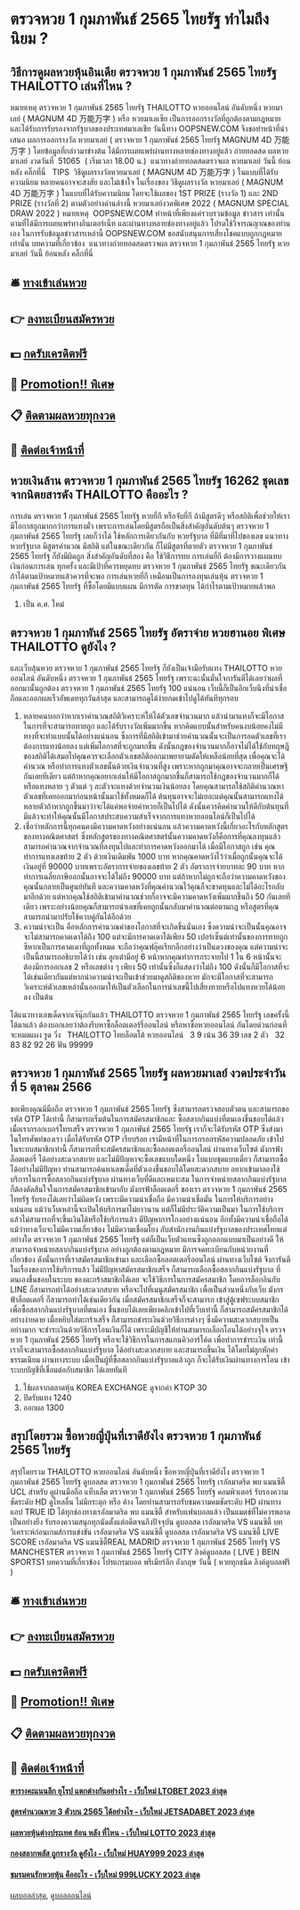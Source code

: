 # ตรวจหวย 1 กุมภาพันธ์ 2565 ไทยรัฐ ทำไมถึงนิยม ?
## วิธีการดูผลหวยหุ้นอินเดีย ตรวจหวย 1 กุมภาพันธ์ 2565 ไทยรัฐ THAILOTTO เล่นที่ไหน ?
หมายเหตุ ตรวจหวย 1 กุมภาพันธ์ 2565 ไทยรัฐ THAILOTTO หวยออนไลน์ อันดับหนึ่ง หวยมาเลย์ ( MAGNUM 4D 万能万字 ) หรือ หวยมาเลเซีย เป็นการออกรางวัลที่ถูกต้องตามกฎหมาย และได้รับการรับรองจากรัฐบาลของประเทศมาเลเชีย
วันนี้ทาง OOPSNEW.COM จึงขอทำหน้าที่นำเสนอ ผลการออกรางวัล หวยมาเลย์ ( ตรวจหวย 1 กุมภาพันธ์ 2565 ไทยรัฐ MAGNUM 4D 万能万字 ) โดยข้อมูลที่กล่าวมาข่างต้น ได้มีการเผยแพร่ผ่านทางหลายช่องทางอยู่แล้ว
ถ่ายทอดสด ผลหวยมาเลย์ งวดวันที่  51065  ( เริ่มเวลา 18.00 น.)
 แนวทางถ่ายทอดสดตรวจผล หวยมาเลย์ วันนี้ ย้อนหลัง คลิ๊กที่นี่  
TIPS  วิธีดูผลรางวัลหวยมาเลย์ ( MAGNUM 4D 万能万字 ) ในแบบที่ได้รับความนิยม
หลายคนอาจจะสงสัย และไม่เข้าใจ ในเรื่องของ วิธีดูผลรางวัล หวยมาเลย์ ( MAGNUM 4D 万能万字 ) ในแบบที่ได้รับความนิยม โดยจะใช้ผลของ 1ST PRIZE (รางวัล 1) และ 2ND PRIZE (รางวัลที่ 2) ตามตัวอย่างด่านล่างนี้
หวยมาเลย์งวดพิเศษ 2022 ( MAGNUM SPECIAL DRAW 2022 )
หมายเหตุ  OOPSNEW.COM ทำหน้าที่เพียงแค่รวบรวมข้อมูล ข่าวสาร เท่านั้น ตามที่ได้มีการเผยแพร่ทางอินเตอร์เน็ท และผ่านทางหลายช่องทางอยู่แล้ว โปรดใช้วิจารณญาณของท่านเอง ในการรับข้อมูลข่าวสารเหล่านี้ OOPSNEW.COM ขอสนับสนุนการเสี่ยงโชคแบบถูกกฎหมายเท่านั้น
บทความที่เกี่ยวข้อง
 แนวทางถ่ายทอดสดตรวจผล ตรวจหวย 1 กุมภาพันธ์ 2565 ไทยรัฐ หวยมาเลย์ วันนี้ ย้อนหลัง คลิ๊กที่นี่  

## 🛎 [ทางเข้าเล่นหวย](https://bit.ly/3BG5bNw)
## 👉 [ลงทะเบียนสมัครหวย](https://bit.ly/3BG5bNw)
## 💵 [กดรับเครดิตฟรี](https://bit.ly/3C3mvgS)
## 👑 [Promotion!! พิเศษ](https://bit.ly/3C3mvgS)
## 📋 [ติดตามผลหวยทุกงวด](https://bit.ly/3C3mvgS)
## 📱 [ติดต่อเจ้าหน้าที่](https://bit.ly/3C3mvgS)

## หวยเงินล้าน ตรวจหวย 1 กุมภาพันธ์ 2565 ไทยรัฐ 16262 ชุดเลขจากนิตยสารดัง THAILOTTO คืออะไร ?
การเล่น ตรวจหวย 1 กุมภาพันธ์ 2565 ไทยรัฐ หวยยี่กี หรือจับยี่กี ถ้ามีสูตรดีๆ หรือสถิติเพื่อช่วยให้เรามีโอกาสถูกมากกว่าการแทงมั่ว เพราะการเล่นโดยมีสูตรถือเป็นสิ่งสำคัญอันดับต้นๆ ตรวจหวย 1 กุมภาพันธ์ 2565 ไทยรัฐ เลยก็ว่าได้ ใช้หลักการเดียวกันกับ หวยรัฐบาล ที่มีที่มาที่ไปของเลข แนวทางหวยรัฐบาล มีสูตรคำนวณ มีสถิติ แต่ในขณะเดียวกัน ก็ไม่มีสูตรที่ตายตัว ตรวจหวย 1 กุมภาพันธ์ 2565 ไทยรัฐ ก็ยังมีผิดถูก สิ่งสำคัญอันดับที่สอง คือ ใช้วิธีการทบ การเล่นยี่กี ต้องมีการวางแผนทบเงินก่อนการเล่น ทุกครั้ง และมีเป้าที่ควรหยุดทบ ตรวจหวย 1 กุมภาพันธ์ 2565 ไทยรัฐ ขณะเดียวกันถ้าได้ตามเป้าหมายแล้วควรที่จะพอ การเล่นหวยยี่กี เหมือนเป็นการลงทุนเล่นหุ้น ตรวจหวย 1 กุมภาพันธ์ 2565 ไทยรัฐ ที่ซื้อโดยมีแบบแผน มีการตัด การขาดทุน ได้กำไรตามเป้าหมายแล้วพอ
1. เป็น ค.ศ. ใหม่

## ตรวจหวย 1 กุมภาพันธ์ 2565 ไทยรัฐ อัตราจ่าย หวยฮานอย พิเศษ THAILOTTO ดูยังไง ?
และเว็บลุ้นหวย ตรวจหวย 1 กุมภาพันธ์ 2565 ไทยรัฐ ก็ยังเป็นเจ้ามือรับแทง THAILOTTO หวยออนไลน์ อันดับหนึ่ง ตรวจหวย 1 กุมภาพันธ์ 2565 ไทยรัฐ เพราะฉะนั้นมั่นใจการันตีได้เลยว่าผลที่ออกมานั้นถูกต้อง ตรวจหวย 1 กุมภาพันธ์ 2565 ไทยรัฐ 100 แน่นอน
เว็บนี้ก็เป็นอีกเว็บนึงที่น่าเชื่อถือและออกผลเร็วอัพเดททุกวันล่าสุด และสามารถดูได้ง่ายกดเข้าไปดูได้ทันทีทุกรอบ
1. หลายคนบอกว่าหากเราคำนวณสถิติวิเคราะห์ให้ได้ตัวเลขจำนวนมาก แล้วนำมาแทงก็จะมีโอกาสในการที่จะสามารถทายถูก และได้รับรางวัลเพิ่มมากขึ้น หากคิดแบบนั้นสำหรับคนงบน้อยคงไม่มีทางที่จะทำแบบนั้นได้อย่างแน่นอน ซึ่งการที่มีสถิติเข้ามาช่วยคำนวณนั้นจะเป็นการลดตัวเลขที่เราต้องการแทงน้อยลง แต่เพิ่มโอกาสที่จะถูกมากขึ้น ดังนั้นกฎของจำนวนมากก็อาจไม่ได้ใช้กับทฤษฎีของสถิติได้เสมอไปคุณควรจะเลือกตัวเลขสถิติออกมาพยายามตัดให้เหลือน้อยที่สุด เพื่อคุณจะได้คำนวณ หรือทำการแทงตัวเลขนั้นด้วยเงินจำนวนที่สูง เพราะหากถูกมาคุณอาจจะกลายเป็นเศรษฐีกันเลยทีเดียว แต่ถ้าหากคุณอยากเล่นให้มีโอกาสถูกมากขึ้นก็สามารถใช้กฎของจำนวนมากก็ได้หรือแทงหลาย ๆ ตัวแต่ ๆ ละตัวจะแทงด้วยจำนวนเงินน้อยลง โดยคุณสามารถใช้สถิติคำนวณหาตัวเลขที่เคยออกมาก่อนหน้านั้นมาใช้ทั้งหมดก็ได้ ต้นทุนอาจจะไม่เยอะแต่คุณนั้นสามารถแทงได้หลายตัวถ้าหากถูกขึ้นมาว่าจะได้แค่พอจ่ายค่าหวยก็เป็นไปได้ ดังนั้นควรคิดคำนวนให้ดีกับต้นทุนที่มีแล้วจะทำให้คุณนั้นมีโอกาสประสบความสำเร็จจากการแทงหวยออนไลน์ก็เป็นไปได้
2. เชื่อว่าหลักการนี้ทุกคนคงมีความคาดหวังอย่างแน่นอน แล้วความคาดหวังนี้เกี่ยวอะไรกับหลักสูตรของทางคณิตศาสตร์ ซึ่งหลักสูตรของทางคณิตศาสตร์นั้นความคาดหวังก็คือการที่คุณลงทุนแล้วสามารถคำนวณจากจำนวณที่ลงทุนไปและทำการคาดหวังออกมาได้ เมื่อมีโอกาสถูก เช่น คุณทำการแทงเลขท้าย 2 ตัว ด้วยเงินเดิมพัน 1000 บาท หากคุณคาดหวังไว้ว่าเมื่อถูกนั้นคุณจะได้เงินอยู่ที่ 90000 บาทเพราะอัตราการจ่ายของเลขท้าย 2 ตัว อัตราการจ่ายบาทละ 90 บาท หากทำการเฉลี่ยภาษีออกนั้นอาจจะได้ไม่ถึง 90000 บาท แต่ถ้าหากไม่ถูกจะถือว่าความคาดหวังของคุณนั้นกลายเป็นศูนย์ทันที และความคาดหวังที่คุณคำนวณไว้คุณก็จะขาดทุนและไม่ได้อะไรกลับมาอีกด้วย แต่หากคุณใช้สถิติเข้ามาคำนวณช่วยก็อาจจะมีความคาดหวังเพิ่มมากขึ้นถึง 50 กันเลยทีเดียว เพราะอย่างน้อยคุณก็สามารถนำเลขที่เคยถูกนั้นกลับมาคำนวณต่อตามกฎ หรือสูตรที่คุณสามารถนำมาปรับใช้ควบคู่กันได้อีกด้วย
3. ความน่าจะเป็น คือหลักการคำนวณค่าของโอกาสที่จะเกิดขึ้นนั่นเอง ซึ่งความน่าจะเป็นนั้นคุณอาจจะไม่สามารถคาดเดาได้ถึง 100 แต่จะมีการคาดเดาได้เพียง 50 เปอร์เซ็นต์เท่านั้นของการทายถูกซึหากเป็นการคาดเดาที่ถูกทั้งหมด จะถือว่าคุณฟลุ๊คเรียกอีกอย่างว่าเป็นดวงของคุณ แต่ความน่าจะเป็นนี้สามารถอธิบายได้ว่า เช่น ลูกเต๋ามีอยู่ 6 หน้าหากคุณทำการกระจายไป 1 ใน 6 หน้านั้นจะต้องมีการออกเลข 2 หรือเลขต่าง ๆ เพียง 50 เท่านั้นซึ่งก็แสดงว่าไม่ถึง 100 ดังนั้นก็มีโอกาสที่จะได้เช่นเดียวกันแต่หากนำความน่าจะเป็นเข้าช่วยมาดูสถิติของหวย มักจะมีโอกาสที่จะสามารถวิเคราะห์ตัวเลขเหล่านั้นออกมาให้เป็นตัวเลือกในการนำเลขนี้ไปเสี่ยงทายหรือไปแทงหวยได้น้อยลง เป็นต้น

ได้แนวทางเลขเด็ดจากเจ๊นุ๊กกันแล้ว THAILOTTO ตรวจหวย 1 กุมภาพันธ์ 2565 ไทยรัฐ เลขครั้งนี้ได้มาแล้ว ต้องบอกเลยว่าต้องรีบหาซื้อล็อตเตอร์รี่ออนไลน์ หรือหาซื้อหวยออนไลน์ กันโดยด่วนก่อนที่จะหมดแผง
รูด วิ่ง   THAILOTTO ไทยล็อตโต้ หวยออนไลน์   3 9
เน้น 36 39
เลข 2 ตัว   32 83 82 92 26
ฟัน 99999

## ตรวจหวย 1 กุมภาพันธ์ 2565 ไทยรัฐ ผลหวยมาเลย์ งวดประจำวันที่ 5 ตุลาคม 2566
ขอเพียงคุณมีมือถือ ตรวจหวย 1 กุมภาพันธ์ 2565 ไทยรัฐ ซึ่งสามารถตรวจสอบตัวตน และสามารถขอรหัส OTP ได้เท่านี้ ก็สามารถเริ่มต้นในการสมัครสมาชิกและ ซื้อสลากกินแบ่งที่ตนเองชื่นชอบได้แล้ว เมื่อเรากรอกเบอร์โทรเสร็จ ตรวจหวย 1 กุมภาพันธ์ 2565 ไทยรัฐ เราก็จะได้รับรหัส OTP ซึ่งส่งมาในโทรศัพท์ของเรา เมื่อได้รับรหัส OTP เรียบร้อย เรามีหน้าที่ในการกรอกรหัสความปลอดภัย เข้าไปในระบบสมาชิกเท่านี้ ก็สามารถที่จะสมัครสมาชิกและซื้อลอตเตอรี่ออนไลน์ ผ่านทางเว็บไซต์ มังกรฟ้าล็อตเตอรี่ ได้อย่างสะดวกสบาย และไม่มีปัญหาจะซื้อเลขแบบใดหนึ่ง ใบแบบชุดแบบเดี่ยว ก็สามารถซื้อได้อย่างไม่มีปัญหา ท่านสามารถค้นหาเลขเด็ดที่ตัวเองชื่นชอบได้โดยสะดวกสบาย
อยากเข้ามาลองใช้บริการในการซื้อสลากกินแบ่งรัฐบาล ผ่านทางเว็บที่ดีและเหมาะสม ในการจำหน่ายสลากกินแบ่งรัฐบาล ก็ต้องตัดสินใจในการสมัครสมาชิกเข้ามากับ มังกรฟ้าล็อตเตอรี่ ของเรา ตรวจหวย 1 กุมภาพันธ์ 2565 ไทยรัฐ รับรองได้เลยว่าไม่ผิดหวัง เพราะมีความน่าเชื่อถือ มีความน่าเชื่อมั่น ในการให้บริการอย่างแน่นอน แม้ว่าเว็บเหล่านี้จะเปิดให้บริการมาไม่ยาวนาน แต่ก็ไม่มีประวัติความเป็นมา ในการใช้บริการแล้วไม่สามารถที่จะขึ้นเงินได้หรือใช้บริการแล้ว มีปัญหาการโกงอย่างแน่นอน อีกทั้งมีความน่าเชื่อถือได้ แม้ว่าทางเว็บจะไม่มีความเกี่ยวข้อง ไม่มีความเชื่อมโยง กับสำนักงานกินแบ่งรัฐบาลของประเทศไทยแต่อย่างใด ตรวจหวย 1 กุมภาพันธ์ 2565 ไทยรัฐ แต่ก็เป็นเว็บตัวแทนซึ่งถูกออกแบบมาเป็นอย่างดี ให้สามารถจำหน่ายสลากกินแบ่งรัฐบาล อย่างถูกต้องตามกฎหมาย
มีการจดทะเบียนกับหน่วยงานที่เกี่ยวข้อง ดังนั้นการที่เราสมัครสมาชิกเข้ามา และเลือกซื้อลอตเตอรี่ออนไลน์ ผ่านทางเว็บไซต์ จึงการันตีในเรื่องของการใช้บริการแล้ว ไม่มีปัญหาสมัครสมาชิกเสร็จ ก็สามารถเลือกซื้อสลากกินแบ่งรัฐบาล ที่ตนเองชื่นชอบในระบบ ของตะกร้าสมาชิกได้เลย จะใช้วิธีการในการสมัครสมาชิก โดยการล็อกอินกับ LINE ก็สามารถทำได้อย่างสะดวกสบาย หรือจะไปที่เมนูสมัครสมาชิก เพื่อเป็นส่วนหนึ่งกับเว็บ มังกรฟ้าล็อตเตอรี่ ก็สามารถทำได้เช่นเดียวกัน เมื่อสมัครสมาชิกเสร็จก็จะสามารถ เข้าสู่ตู้เซฟระบบสมาชิก เพื่อซื้อสลากกินแบ่งรัฐบาลที่ตนเอง ชื่นชอบได้เลยเพียงคลิกเข้าไปที่เว็บเท่านี้ ก็สามารถสมัครสมาชิกได้อย่างง่ายดาย
เมื่อหยิบใส่ตะกร้าเสร็จ ก็สามารถชำระเงินด้วยวิธีการต่างๆ ซึ่งมีความสะดวกสบายเป็นอย่างมาก จะชำระเงินด้วยวิธีการโอนเงินก็ได้ เพราะมีบัญชีให้ท่านสามารถเลือกโอนได้อย่างจุใจ ตรวจหวย 1 กุมภาพันธ์ 2565 ไทยรัฐ หรือจะใช้วิธีการในการสแกนคิวอาร์โค้ด เพื่อทำการชำระเงิน เท่านี้เราก็จะสามารถซื้อสลากกินแบ่งรัฐบาล ได้อย่างสะดวกสบาย และสามารถขึ้นเงิน ได้โดยไม่ถูกหักค่าธรรมเนียม ผ่านทางระบบ เมื่อเป็นผู้ที่ซื้อสลากกินแบ่งรัฐบาลแล้วถูก ก็จะได้รับเงินผ่านทางการโอน เข้าระบบบัญชีที่เชื่อมต่อกับสมาชิก ได้เลยทันที
1. ใช้ผลจากตลาดหุ้น KOREA EXCHANGE ดูจากค่า KTOP 30
2. ปิดรับแทง 1240
3. ออกผล 1300

## สรุปโดยรวม ซื้อหวยญี่ปุ่นที่เราดียังไง ตรวจหวย 1 กุมภาพันธ์ 2565 ไทยรัฐ
สรุปโดยรวม THAILOTTO หวยออนไลน์ อันดับหนึ่ง ซื้อหวยญี่ปุ่นที่เราดียังไง ตรวจหวย 1 กุมภาพันธ์ 2565 ไทยรัฐ ดูบอลสด ตรวจหวย 1 กุมภาพันธ์ 2565 ไทยรัฐ เรอัลมาดริด พบ แมนซิตี้ UCL สำหรับ ดูผ่านมือถือ แท็บเล็ต ตรวจหวย 1 กุมภาพันธ์ 2565 ไทยรัฐ คอมพิวเตอร์ รับรองความชัดระดับ HD ดูไหลลื่น ไม่มีกระตุก หรือ ค้าง โดยท่านสามารถรับชมความคมชัดระดับ HD ผ่านทางแอป TRUE ID ได้ทุกช่องทางเรอัลมาดริด พบ แมนซิตี้ สำหรับแฟนบอลแล้ว เป็นแมตช์ที่ไม่ควรพลาดเป็นอย่างยิ่ง รับรองความสนุกทุกนัดตั้งแต่อดีตจนถึงปัจจุบัน
ดูบอลสด เรอัลมาดริด VS แมนซิตี้
บทวิเคราะห์ก่อนเกมส์การแข่งขัน เรอัลมาดริด VS แมนซิตี้
ดูบอลสด เรอัลมาดริด VS แมนซิตี้
LIVE SCORE เรอัลมาดริด VS แมนซิตี้REAL MADRID ตรวจหวย 1 กุมภาพันธ์ 2565 ไทยรัฐ VS MANCHESTER ตรวจหวย 1 กุมภาพันธ์ 2565 ไทยรัฐ CITY
ลิงค์ดูบอลสด ( LIVE )
 BEIN SPORTS1 
บทความที่เกี่ยวข้อง
โปรแกรมบอล พรีเมียร์ลีก อังกฤษ วันนี้ ( หวยทุกชนิด ลิงค์ดูบอลฟรี )

## 🛎 [ทางเข้าเล่นหวย](https://bit.ly/3BG5bNw)
## 👉 [ลงทะเบียนสมัครหวย](https://bit.ly/3BG5bNw)
## 💵 [กดรับเครดิตฟรี](https://bit.ly/3C3mvgS)
## 👑 [Promotion!! พิเศษ](https://bit.ly/3C3mvgS)
## 📋 [ติดตามผลหวยทุกงวด](https://bit.ly/3C3mvgS)
## 📱 [ติดต่อเจ้าหน้าที่](https://bit.ly/3C3mvgS)

#### [ตารางคะแนนลีก ยุโรป แตกต่างกันอย่างไร - เว็บใหม่ LTOBET 2023 ล่าสุด](https://atom.io/themes/ตารางคะแนนลีก%20ยุโรป%20แตกต่างกันอย่างไร%20-%20เว็บใหม่%20ltobet%202023%20ล่าสุด)
#### [สูตรคํานวณหวย 3 ตัวบน 2565 ได้อย่างไร - เว็บใหม่ JETSADABET 2023 ล่าสุด](https://atom.io/themes/สูตรคํานวณหวย%203%20ตัวบน%202565%20ได้อย่างไร%20-%20เว็บใหม่%20jetsadabet%202023%20ล่าสุด)
#### [ผลหวยหุ้นต่างประเทศ ย้อน หลัง ที่ไหน - เว็บใหม่ LOTTO 2023 ล่าสุด](https://atom.io/themes/ผลหวยหุ้นต่างประเทศ%20ย้อน%20หลัง%20ที่ไหน%20-%20เว็บใหม่%20lotto%202023%20ล่าสุด)
#### [กองสลากพลัส ถูกรางวัล ดูยังไง - เว็บใหม่ HUAY999 2023 ล่าสุด](https://atom.io/themes/กองสลากพลัส%20ถูกรางวัล%20ดูยังไง%20-%20เว็บใหม่%20huay999%202023%20ล่าสุด)
#### [ชมรมคนรักหวยหุ้น คืออะไร - เว็บใหม่ 999LUCKY 2023 ล่าสุด](https://atom.io/themes/ชมรมคนรักหวยหุ้น%20คืออะไร%20-%20เว็บใหม่%20999lucky%202023%20ล่าสุด)

[ผลบอลล่าสุด](https://siamsport.tv "ผลบอลล่าสุด"), [ดูบอลออนไลน์](https://siamsport.tv/ดูบอลสด "ดูบอลออนไลน์")